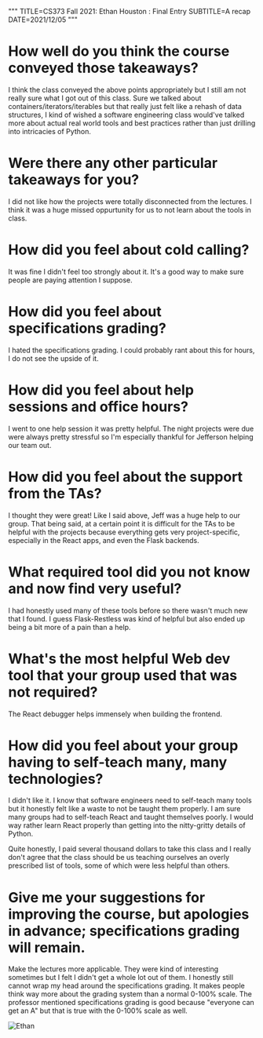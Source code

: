 """
TITLE=CS373 Fall 2021: Ethan Houston : Final Entry
SUBTITLE=A recap
DATE=2021/12/05
"""

# How well do you think the course conveyed those takeaways?
I think the class conveyed the above points appropriately but I still am not really sure what I got out of this class. Sure we talked about containers/iterators/iterables but that really just felt like a rehash of data structures, I kind of wished a software engineering class would've talked more about actual real world tools and best practices rather than just drilling into intricacies of Python.
# Were there any other particular takeaways for you?
I did not like how the projects were totally disconnected from the lectures. I think it was a huge missed oppurtunity for us to not learn about the tools in class.
# How did you feel about cold calling?
It was fine I didn't feel too strongly about it. It's a good way to make sure people are paying attention I suppose.
# How did you feel about specifications grading?
I hated the specifications grading. I could probably rant about this for hours, I do not see the upside of it.
# How did you feel about help sessions and office hours?
I went to one help session it was pretty helpful. The night projects were due were always pretty stressful so I'm especially thankful for Jefferson helping our team out.
# How did you feel about the support from the TAs?
I thought they were great! Like I said above, Jeff was a huge help to our group. That being said, at a certain point it is difficult for the TAs to be helpful with the projects because everything gets very project-specific, especially in the React apps, and even the Flask backends.
# What required tool did you not know and now find very useful?
I had honestly used many of these tools before so there wasn't much new that I found. I guess Flask-Restless was kind of helpful but also ended up being a bit more of a pain than a help.
# What's the most helpful Web dev tool that your group used that was not required?
The React debugger helps immensely when building the frontend.
# How did you feel about your group having to self-teach many, many technologies?
I didn't like it. I know that software engineers need to self-teach many tools but it honestly felt like a waste to not be taught them properly. I am sure many groups had to self-teach React and taught themselves poorly. I would way rather learn React properly than getting into the nitty-gritty details of Python.

Quite honestly, I paid several thousand dollars to take this class and I really don't agree that the class should be us teaching ourselves an overly prescribed list of tools, some of which were less helpful than others.
# Give me your suggestions for improving the course, but apologies in advance; specifications grading will remain.
Make the lectures more applicable. They were kind of interesting sometimes but I felt I didn't get a whole lot out of them. I honestly still cannot wrap my head around the specifications grading. It makes people think way more about the grading system than a normal 0-100% scale. The professor mentioned specifications grading is good because "everyone can get an A" but that is true with the 0-100% scale as well.

![Ethan](../../../img/sarosa_small.jpg)